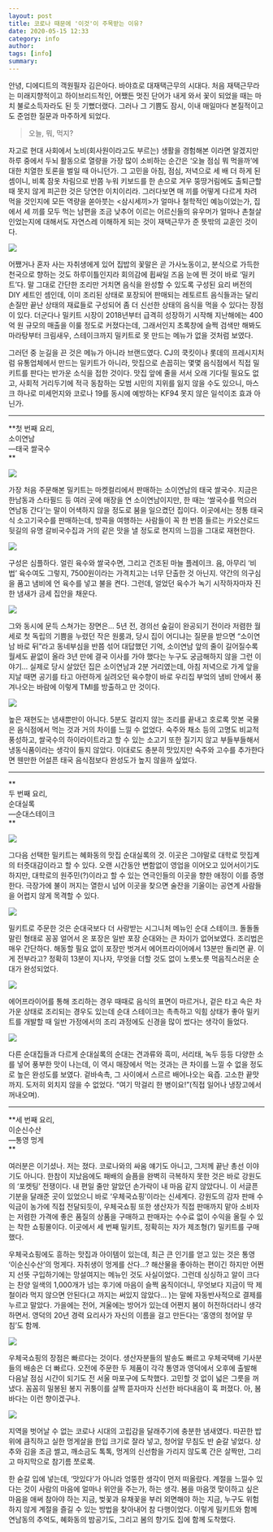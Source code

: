 ```yaml
---
layout: post
title: 코로나 때문에 '이것'이 주목받는 이유?
date: 2020-05-15 12:33
category: info
author: 
tags: [info]
summary: 
---
```



안녕, 디에디트의 객원필자 김은아다. 바야흐로 대재택근무의 시대다. 처음 재택근무라는 미래지향적이고 하이브리드적인, 어쨌든 멋진 단어가 내게 와서 꽃이 되었을 때는 마치 불로소득자라도 된 듯 기뻤더랬다. 그러나 그 기쁨도 잠시, 이내 매일마다 본질적이고도 준엄한 질문과 마주하게 되었다.

> 오늘, 뭐, 먹지?  

자고로 현대 사회에서 노비(회사원이라고도 부르는) 생활을 경험해본 이라면 알겠지만 하루 중에서 두뇌 활동으로 열량을 가장 많이 소비하는 순간은 ‘오늘 점심 뭐 먹을까’에 대한 치열한 토론을 벌일 때 아니던가. 그 고민을 아침, 점심, 저녁으로 세 배 더 하게 된 셈이니, 비록 잠옷 차림으로 반쯤 누워 키보드를 한 손으로 겨우 뚱땅거림에도 출퇴근할 때 못지 않게 피곤한 것은 당연한 이치이리라. 그러다보면 매 끼를 어떻게 다르게 차려 먹을 것인지에 모든 역량을 쏟아붓는 <삼시세끼>가 얼마나 철학적인 예능이었는가, 집에서 세 끼를 모두 먹는 남편을 조금 낮추어 이르는 어르신들의 유우머가 얼마나 촌철살인었는지에 대해서도 자연스레 이해하게 되는 것이 재택근무가 준 뜻밖의 교훈인 것이다.

![](https://img1.daumcdn.net/thumb/R720x0/?fname=https%3A%2F%2Ft1.daumcdn.net%2Fliveboard%2Fthe-edit%2F6fb6fd08b7ee451b9f43fcb174634c99.JPG)

어쨌거나 혼자 사는 자취생에게 있어 집밥의 꽃말은 곧 가사노동이고, 분식으로 가득한 천국으로 향하는 것도 하루이틀인지라 회의감에 휩싸일 즈음 눈에 띈 것이 바로 ‘밀키트’다. 말 그대로 간단한 조리만 거치면 음식을 완성할 수 있도록 구성된 요리 버전의 DIY 세트인 셈인데, 이미 조리된 상태로 포장되어 판매되는 레토르트 음식들과는 달리 손질만 끝난 상태의 재료들로 구성되어 좀 더 신선한 상태의 음식을 먹을 수 있다는 장점이 있다. 더군다나 밀키트 시장이 2018년부터 급격히 성장하기 시작해 지난해에는 400억 원 규모의 매출을 이룰 정도로 커졌다는데, 그래서인지 초록창에 슬쩍 검색만 해봐도 마라탕부터 크림새우, 스테이크까지 밀키트로 못 만드는 메뉴가 없을 것처럼 보였다.

  

그러던 중 눈길을 끈 것은 메뉴가 아니라 브랜드였다. CJ의 쿡킷이나 롯데의 프레시지처럼 유통업체에서 만드는 밀키트가 아니라, 맛집으로 손꼽히는 몇몇 음식점에서 직접 밀키트를 판다는 반가운 소식을 접한 것이다. 맛집 앞에 줄을 서서 오래 기다릴 필요도 없고, 사회적 거리두기에 적극 동참하는 모범 시민의 지위를 잃지 않을 수도 있으니, 마스크 하나로 미세먼지와 코로나 19를 동시에 예방하는 KF94 못지 않은 일석이조 효과 아닌가.

----------

**첫 번째 요리,  
소이연남  
―태국 쌀국수  
**

![](https://img1.daumcdn.net/thumb/R720x0/?fname=https%3A%2F%2Ft1.daumcdn.net%2Fliveboard%2Fthe-edit%2F6350d6e3989c483dba5394b8b96f2144.JPG)

가장 처음 주문해본 밀키트는 마켓컬리에서 판매하는 소이연남의 태국 쌀국수. 지금은 한남동과 스타필드 등 여러 곳에 매장을 연 소이연남이지만, 한 때는 ‘쌀국수를 먹으러 연남동 간다’는 말이 어색하지 않을 정도로 붐을 일으켰던 집이다. 이곳에서는 정통 태국식 소고기국수를 판매하는데, 방콕을 여행하는 사람들이 꼭 한 번쯤 들르는 카오산로드 뒷길의 유명 갈비국수집과 거의 같은 맛을 낼 정도로 현지의 느낌을 그대로 재현한다.

![](https://img1.daumcdn.net/thumb/R720x0/?fname=https%3A%2F%2Ft1.daumcdn.net%2Fliveboard%2Fthe-edit%2F0b9732e06b0e44709e821f281c3cf2b8.JPG)

구성은 심플하다. 얼린 육수와 쌀국수면, 그리고 건조된 마늘 플레이크. 음, 아무리 ‘비법’ 육수여도 그렇지, 7500원이라는 가격치고는 너무 단출한 것 아닌지. 약간의 의구심을 품고 냄비에 언 육수를 넣고 불을 켠다. 그런데, 얼었던 육수가 녹기 시작하자마자 진한 냄새가 금세 집안을 채운다.

![](https://img1.daumcdn.net/thumb/R720x0/?fname=https%3A%2F%2Ft1.daumcdn.net%2Fliveboard%2Fthe-edit%2F261a4e9ac8ec45059fe6fba547024735.JPG)

그와 동시에 문득 스쳐가는 장면은… 5년 전, 경의선 숲길이 완공되기 전이라 저렴한 월세로 첫 독립의 기쁨을 누렸던 작은 원룸과, 당시 집이 어디냐는 질문을 받으면 “소이연남 바로 뒤”라고 동네부심을 반쯤 섞어 대답했던 기억, 소이연남 앞의 줄이 길어질수록 월세도 끝없이 올라 3년 만에 결국 이사를 가야 했다는 누구도 궁금해하지 않을 그런 이야기… 실제로 당시 살았던 집은 소이연남과 2분 거리였는데, 아침 저녁으로 가게 앞을 지날 때면 공기를 타고 아련하게 실려오던 육수향이 바로 우리집 부엌의 냄비 안에서 풍겨나오는 바람에 이렇게 TMI를 방출하고 만 것이다.

![](https://img1.daumcdn.net/thumb/R720x0/?fname=https%3A%2F%2Ft1.daumcdn.net%2Fliveboard%2Fthe-edit%2Fc00cc2e1d5844ce983b6cd199c203071.JPG)

높은 재현도는 냄새뿐만이 아니다. 5분도 걸리지 않는 조리를 끝내고 호로록 맛본 국물은 음식점에서 먹는 것과 거의 차이를 느낄 수 없었다. 숙주와 채소 등의 고명도 비교적 풍성하고, 쌀국수의 하이라이트라고 할 수 있는 소고기 또한 질기지 않고 부들부들해서 냉동식품이라는 생각이 들지 않았다. 이대로도 충분히 맛있지만 숙주와 고수를 추가한다면 웬만한 어설픈 태국 음식점보다 완성도가 높지 않을까 싶었다.

----------

**  
두 번째 요리,  
순대실록  
―순대스테이크  
**

![](https://img1.daumcdn.net/thumb/R720x0/?fname=https%3A%2F%2Ft1.daumcdn.net%2Fliveboard%2Fthe-edit%2F2ec451398e3d4492a3c92415c7fbb7f4.JPG)

그다음 선택한 밀키트는 혜화동의 맛집 순대실록의 것. 이곳은 그야말로 대학로 맛집계의 터줏대감이라고 할 수 있다. 오랜 시간동안 변함없이 영업을 이어오고 있어서이기도 하지만, 대학로의 원주민(?)이라고 할 수 있는 연극인들의 이곳을 향한 애정이 이를 증명한다. 극장가에 불이 꺼지는 열한시 넘어 이곳을 찾으면 술잔을 기울이는 공연계 사람들을 어렵지 않게 목격할 수 있다.

![](https://img1.daumcdn.net/thumb/R720x0/?fname=https%3A%2F%2Ft1.daumcdn.net%2Fliveboard%2Fthe-edit%2Feb0c0626b6214be0b49e050b54e4692b.JPG)

밀키트로 주문한 것은 순대국보다 더 사랑받는 시그니처 메뉴인 순대 스테이크. 돌돌돌 말린 형태로 꽁꽁 얼어서 온 포장은 일반 포장 순대와는 큰 차이가 없어보였다. 조리법은 매우 간단하다. 해동할 필요 없이 포장만 벗겨서 에어프라이어에서 13분만 돌리면 끝. 이게 전부라고? 정확히 13분이 지나자, 무엇을 더할 것도 없이 노릇노릇 먹음직스러운 순대가 완성되었다.

![](https://img1.daumcdn.net/thumb/R720x0/?fname=https%3A%2F%2Ft1.daumcdn.net%2Fliveboard%2Fthe-edit%2F4960fc2ee47046f59c4f237fb3f86942.JPG)

에어프라이어를 통해 조리하는 경우 때때로 음식의 표면이 마르거나, 겉은 타고 속은 차가운 상태로 조리되는 경우도 있는데 순대 스테이크는 촉촉하고 익힘 상태가 좋아 밀키트를 개발할 때 일반 가정에서의 조리 과정에도 신경을 많이 썼다는 생각이 들었다.

![](https://img1.daumcdn.net/thumb/R720x0/?fname=https%3A%2F%2Ft1.daumcdn.net%2Fliveboard%2Fthe-edit%2Fe6d49b97b8454a5ba4e07430432735f4.JPG)

다른 순대집들과 다르게 순대실록의 순대는 견과류와 흑미, 서리태, 녹두 등등 다양한 소를 넣어 풍부한 맛이 나는데, 이 역시 매장에서 먹는 것과는 큰 차이를 느낄 수 없을 정도로 높은 완성도를 보였다. 겉바속촉, 그 사이에서 스르르 배어나오는 육즙. 고소한 끝맛까지. 도저히 외치지 않을 수 없었다. “여기 막걸리 한 병이요!”(직접 일어나 냉장고에서 꺼내오며).

----------

**세 번째 요리,  
이순신수산  
―통영 멍게  
**

여러분은 이기셨나. 저는 졌다. 코로나와의 싸움 얘기도 아니고, 그저께 끝난 총선 이야기도 아니다. 한참이 지났음에도 패배의 슬픔을 완벽히 극복하지 못한 것은 바로 강원도의 ‘포켓팅’ 전쟁이다. 내 편일 줄만 알았던 손가락이 내 마음 같지 않았다니. 이 서글픈 기분을 달래준 곳이 있었으니 바로 ‘우체국쇼핑’이라는 신세계다. 강원도의 감자 판매 수익금이 농가에 직접 전달되듯이, 우체국쇼핑 또한 생산자가 직접 판매까지 맡아 소비자는 저렴한 가격에 좋은 품질의 상품을 구매하고 판매자는 수수료 없이 수익을 올릴 수 있는 착한 쇼핑몰이다. 이곳에서 세 번째 밀키트, 정확히는 자가 제조형(?) 밀키트를 구매했다.

  

우체국쇼핑에도 흥하는 맛집과 아이템이 있는데, 최근 큰 인기를 얻고 있는 것은 통영 ‘이순신수산’의 멍게다. 자취생이 멍게를 산다…? 해산물을 좋아하는 편이긴 하지만 어쩐지 선뜻 구입하기에는 망설여지는 메뉴인 것도 사실이었다. 그런데 싱싱하고 알이 크다는 찬양 일색의 1,000개가 넘는 후기에 마음이 슬쩍 움직이더니, 무엇보다 지금이 딱 제철이라 먹지 않으면 안된다(고 까지는 써있지 않았다… )는 말에 자동반사적으로 결제를 누르고 말았다. 가을에는 전어, 겨울에는 방어가 있는데 어쩐지 봄이 허전하더라니 생각하면서. 영덕의 20년 경력 요리사가 자신의 이름을 걸고 만든다는 ‘홍영의 청어알 무침’도 함께.

![](https://img1.daumcdn.net/thumb/R720x0/?fname=https%3A%2F%2Ft1.daumcdn.net%2Fliveboard%2Fthe-edit%2Fa93b8519a7244d55906314031fb77ea1.JPG)

우체국쇼핑의 장점은 빠르다는 것이다. 생산자분들의 발송도 빠르고 우체국택배 기사분들의 배송은 더 빠르다. 오전에 주문한 두 제품이 각각 통영과 영덕에서 오후에 출발해 다음날 점심 시간이 되기도 전 서울 마포구에 도착했다. 고민할 것 없이 넓은 그릇을 꺼냈다. 꼼꼼히 밀봉된 봉지 귀퉁이를 살짝 뜯자마자 신선한 바다내음이 훅 퍼졌다. 아, 봄바다는 이런 향이겠구나.

![](https://img1.daumcdn.net/thumb/R720x0/?fname=https%3A%2F%2Ft1.daumcdn.net%2Fliveboard%2Fthe-edit%2F1955f51efada4174ae8e0e75618b9e48.JPG)

지역을 벗어날 수 없는 코로나 시대의 고립감을 달래주기에 충분한 냄새였다. 따끈한 밥 위에 큼직하고 실한 멍게살을 한입 크기로 잘라 넣고, 청어알 무침도 반 숟갈 넣었다. 상추와 김을 조금 썰고, 깨소금도 톡톡, 멍게의 신선함을 가리지 않도록 간은 살짝만, 그리고 마지막으로 참기름 쪼로록.

  

한 숟갈 입에 넣는데, ‘맛있다’가 아니라 엉뚱한 생각이 먼저 떠올랐다. 계절을 느낄수 있다는 것이 사람의 마음에 얼마나 위안을 주는가, 하는 생각. 봄을 마음껏 맞이하고 싶은 마음을 애써 참아야 하는 지금, 벚꽃과 유채꽃을 부러 외면해야 하는 지금, 누구도 위험하지 않게 계절을 즐길 수 있는 방법을 찾아내어 참 다행이었다. 이렇게 밀키트와 함께 연남동의 추억도, 혜화동의 밤공기도, 그리고 봄의 향기도 집에 함께 도착했다.